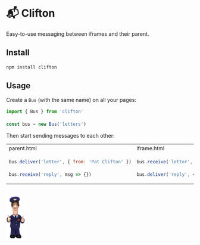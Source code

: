 # 📬 Clifton

Easy-to-use messaging between iframes and their parent.

## Install

```bash
npm install clifton
```

## Usage

Create a `Bus` (with the same name) on all your pages:

```js
import { Bus } from 'clifton'

const bus = new Bus('letters')
```

Then start sending messages to each other:

<table>
<tr>
<td>parent.html</td>
<td>iframe.html</td>
</tr>
<tr>
<td>

```js
bus.deliver('letter', { from: 'Pat Clifton' })

bus.receive('reply', msg => {})
```

</td>
<td>
    
```js
bus.receive('letter', msg => {})

bus.deliver('reply', { text: 'meow' })
```

</td>
</tr>
</table>

<br>
<img src="https://raw.githubusercontent.com/nexxtmove/clifton/pat/pat.png" width="50" alt="Pat Clifton"/>
